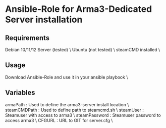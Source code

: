 # Ansible-Role for Arma3-Dedicated Server installation

## Requirements
Debian 10/11/12 Server (tested) \\
Ubuntu (not tested) \\
steamCMD installed \\

## Usage
Download Ansible-Role and use it in your ansible playbook \\

## Variables
armaPath : Used to define the arma3-server install location \\
steamCMDPath : Used to define path to steamcmd.sh \\
steamUser : Steamuser with access to arma3 \\
steamPassword : Steamuser password to access arma3 \\
CFGURL : URL to GIT for server.cfg \\



